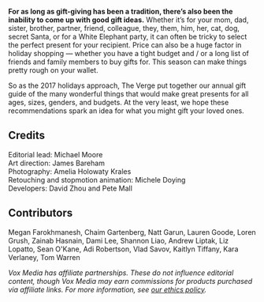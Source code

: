 **For as long as gift-giving has been a tradition, there’s also been the inability to come up with good gift ideas.** Whether it’s for your mom, dad, sister, brother, partner, friend, colleague, they, them, him, her, cat, dog, secret Santa, or for a White Elephant party, it can often be tricky to select the perfect present for your recipient. Price can also be a huge factor in holiday shopping — whether you have a tight budget and / or a long list of friends and family members to buy gifts for. This season can make things pretty rough on your wallet.

So as the 2017 holidays approach, The Verge put together our annual gift guide of the many wonderful things that would make great presents for all ages, sizes, genders, and budgets. At the very least, we hope these recommendations spark an idea for what you might gift your loved ones.

## Credits

Editorial lead: Michael Moore<br />
Art direction: James Bareham<br />
Photography: Amelia Holowaty Krales<br />
Retouching and stopmotion animation: Michele Doying<br />
Developers: David Zhou and Pete Mall

## Contributors

Megan Farokhmanesh, Chaim Gartenberg, Natt Garun, Lauren Goode, Loren Grush, Zainab Hasnain, Dami Lee, Shannon Liao, Andrew Liptak, Liz Lopatto, Sean O'Kane, Adi Robertson, Vlad Savov, Kaitlyn Tiffany, Kara Verlaney, Tom Warren

_Vox Media has affiliate partnerships. These do not influence editorial content, though Vox Media may earn commissions for products purchased via affiliate links. For more information, see [our ethics policy](http://www.theverge.com/ethics-statement)._
